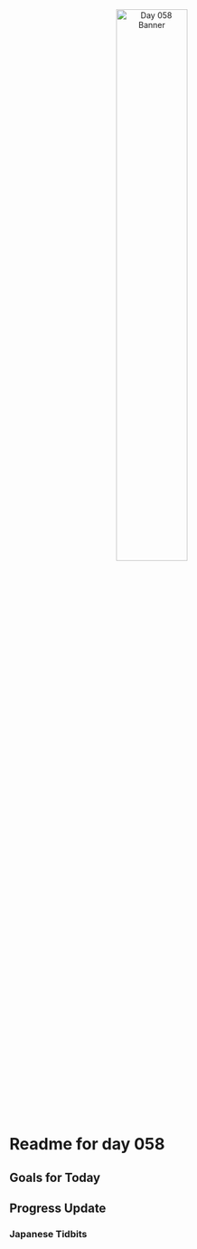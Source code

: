 <div align="center">
 <img src="../Images/image_058.jpg" alt="Day 058 Banner" width="50%">
</div>

# Readme for day 058

## Goals for Today

## Progress Update

### Japanese Tidbits

